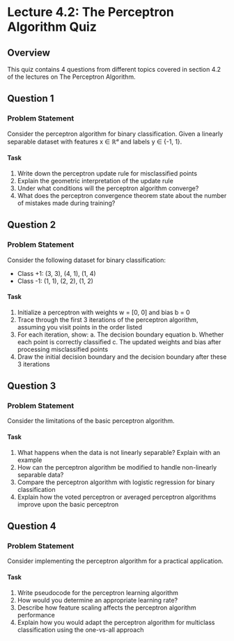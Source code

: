# Lecture 4.2: The Perceptron Algorithm Quiz

## Overview
This quiz contains 4 questions from different topics covered in section 4.2 of the lectures on The Perceptron Algorithm.

## Question 1

### Problem Statement
Consider the perceptron algorithm for binary classification. Given a linearly separable dataset with features x ∈ ℝᵈ and labels y ∈ {-1, 1}.

#### Task
1. Write down the perceptron update rule for misclassified points
2. Explain the geometric interpretation of the update rule
3. Under what conditions will the perceptron algorithm converge?
4. What does the perceptron convergence theorem state about the number of mistakes made during training?

## Question 2

### Problem Statement
Consider the following dataset for binary classification:
- Class +1: (3, 3), (4, 1), (1, 4)
- Class -1: (1, 1), (2, 2), (1, 2)

#### Task
1. Initialize a perceptron with weights w = [0, 0] and bias b = 0
2. Trace through the first 3 iterations of the perceptron algorithm, assuming you visit points in the order listed
3. For each iteration, show:
   a. The decision boundary equation
   b. Whether each point is correctly classified
   c. The updated weights and bias after processing misclassified points
4. Draw the initial decision boundary and the decision boundary after these 3 iterations

## Question 3

### Problem Statement
Consider the limitations of the basic perceptron algorithm.

#### Task
1. What happens when the data is not linearly separable? Explain with an example
2. How can the perceptron algorithm be modified to handle non-linearly separable data?
3. Compare the perceptron algorithm with logistic regression for binary classification
4. Explain how the voted perceptron or averaged perceptron algorithms improve upon the basic perceptron

## Question 4

### Problem Statement
Consider implementing the perceptron algorithm for a practical application.

#### Task
1. Write pseudocode for the perceptron learning algorithm
2. How would you determine an appropriate learning rate?
3. Describe how feature scaling affects the perceptron algorithm performance
4. Explain how you would adapt the perceptron algorithm for multiclass classification using the one-vs-all approach 